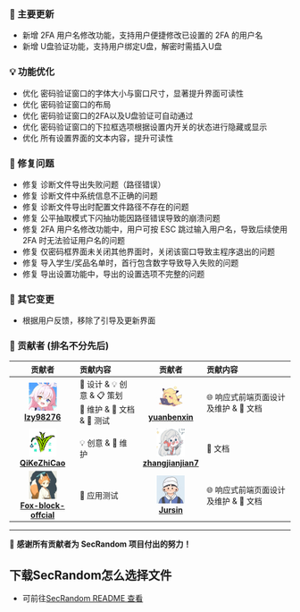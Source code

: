 ### 🚀 主要更新

- 新增 2FA 用户名修改功能，支持用户便捷修改已设置的 2FA 的用户名
- 新增 U盘验证功能，支持用户绑定U盘，解密时需插入U盘

### 💡 功能优化

- 优化 密码验证窗口的字体大小与窗口尺寸，显著提升界面可读性
- 优化 密码验证窗口的布局
- 优化 密码验证窗口的2FA以及U盘验证可自动通过
- 优化 密码验证窗口的下拉框选项根据设置内开关的状态进行隐藏或显示
- 优化 所有设置界面的文本内容，提升可读性

### 🐛 修复问题

- 修复 诊断文件导出失败问题（路径错误）
- 修复 诊断文件中系统信息不正确的问题
- 修复 诊断文件导出时配置文件路径不存在的问题
- 修复 公平抽取模式下闪抽功能因路径错误导致的崩溃问题
- 修复 2FA 用户名修改功能中，用户可按 ESC 跳过输入用户名，导致后续使用 2FA 时无法验证用户名的问题
- 修复 仅密码框界面未关闭其他界面时，关闭该窗口导致主程序退出的问题
- 修复 导入学生/奖品名单时，首行包含数字导致导入失败的问题
- 修复 导出设置功能中，导出的设置选项不完整的问题

### 🔧 其它变更

- 根据用户反馈，移除了引导及更新界面

### 🙏 贡献者 (排名不分先后)

<div align="left">

| 贡献者 | 贡献内容 | 贡献者 | 贡献内容 |
|:------:|:----------|:------:|:----------|
| <img src="app/resource/icon/contributor1.png" width="50px;" alt="lzy98276"/> <br> [**lzy98276**](https://github.com/lzy98276) | 🎨 设计 & 💡 创意 & 📋 策划 <br> 🔧 维护 & 📝 文档 & 🧪 测试 | <img src="app/resource/icon/contributor4.png" width="50px;" alt="yuanbenxin"/> <br> [**yuanbenxin**](https://github.com/yuanbenxin) | 🌐 响应式前端页面设计及维护 & 📝 文档 |
| <img src="app/resource/icon/contributor2.png" width="50px;" alt="QiKeZhiCao"/> <br> [**QiKeZhiCao**](https://github.com/QiKeZhiCao) | 💡 创意 & 🔧 维护 | <img src="app/resource/icon/contributor5.png" width="50px;" alt="zhangjianjian7"/> <br> [**zhangjianjian7**](https://github.com/zhangjianjian7) | 📝 文档 |
| <img src="app/resource/icon/contributor3.png" width="50px;" alt="Fox-block-offcial"/> <br> [**Fox-block-offcial**](https://github.com/Fox-block-offcial) | 🧪 应用测试 | <img src="app/resource/icon/contributor6.png" width="50px;" alt="Jursin"/> <br> [**Jursin**](https://github.com/Jursin) | 🌐 响应式前端页面设计及维护 & 📝 文档 |

</div>

---

💝 **感谢所有贡献者为 SecRandom 项目付出的努力！**

## 下载SecRandom怎么选择文件
- 可前往[SecRandom README 查看](https://github.com/SECTL/SecRandom?tab=readme-ov-file#%E4%B8%8B%E8%BD%BDsecrandom%E6%80%8E%E4%B9%88%E9%80%89%E6%8B%A9%E6%96%87%E4%BB%B6)